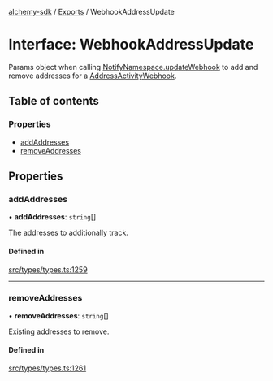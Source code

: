 [alchemy-sdk](../README.md) / [Exports](../modules.md) / WebhookAddressUpdate

# Interface: WebhookAddressUpdate

Params object when calling [NotifyNamespace.updateWebhook](../classes/NotifyNamespace.md#updatewebhook) to add and
remove addresses for a [AddressActivityWebhook](AddressActivityWebhook.md).

## Table of contents

### Properties

- [addAddresses](WebhookAddressUpdate.md#addaddresses)
- [removeAddresses](WebhookAddressUpdate.md#removeaddresses)

## Properties

### addAddresses

• **addAddresses**: `string`[]

The addresses to additionally track.

#### Defined in

[src/types/types.ts:1259](https://github.com/alchemyplatform/alchemy-sdk-js/blob/5cfa150/src/types/types.ts#L1259)

___

### removeAddresses

• **removeAddresses**: `string`[]

Existing addresses to remove.

#### Defined in

[src/types/types.ts:1261](https://github.com/alchemyplatform/alchemy-sdk-js/blob/5cfa150/src/types/types.ts#L1261)
